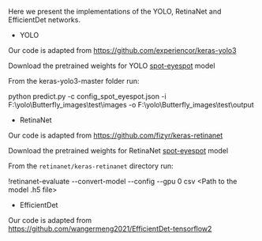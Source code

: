Here we present the implementations of the YOLO, RetinaNet and EfficientDet networks.

* YOLO

Our code is adapted from https://github.com/experiencor/keras-yolo3

Download the pretrained weights for YOLO [spot-eyespot](https://ulisboa-my.sharepoint.com/:u:/g/personal/ist14026_tecnico_ulisboa_pt/EXeR0-eHujZOsmwUzcRr1L0BWOkhoobfKbDx2y_XUkICEg?e=RWzuY4) model

From the keras-yolo3-master folder run:

python predict.py -c config_spot_eyespot.json -i F:\yolo\Butterfly_images\test\images -o F:\yolo\Butterfly_images\test\output

* RetinaNet

Our code is adapted from https://github.com/fizyr/keras-retinanet

Download the pretrained weights for RetinaNet [spot-eyespot](https://drive.google.com/file/d/1GrliyIifPXJRyeWgGgoIzKVAhkJYxI8p/view?usp=sharing) model

From the ```retinanet/keras-retinanet``` directory run:

!retinanet-evaluate --convert-model --config <Path to Config file> --gpu 0 csv <Path to annotations.csv file> <Path to classes.csv file> <Path to the model .h5 file> 

* EfficientDet

Our code is adapted from https://github.com/wangermeng2021/EfficientDet-tensorflow2

